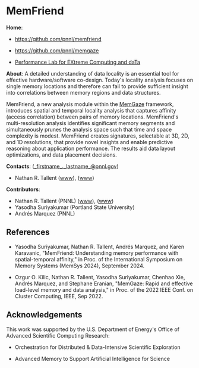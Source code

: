 <!-- -*-Mode: markdown;-*- -->
<!-- $Id: 6884b97142d1f9b06e7ea2711563ee19e4a6eb0e $ -->

MemFriend
=============================================================================

**Home**:
  - https://github.com/pnnl/memfriend
  - https://github.com/pnnl/memgaze

  - [Performance Lab for EXtreme Computing and daTa](https://github.com/perflab-exact)


**About**: A detailed understanding of data locality is an essential
tool for effective hardware/software co-design. Today's locality
analysis focuses on single memory locations and therefore can fail to
provide sufficient insight into correlations between memory regions
and data structures.

MemFriend, a new analysis module within the
[MemGaze](https://github.com/pnnl/memgaze) framework, introduces
spatial and temporal locality analysis that captures affinity (access
correlation) between pairs of memory locations. MemFriend's
multi-resolution analysis identifies significant memory segments and
simultaneously prunes the analysis space such that time and space
complexity is modest. MemFriend creates signatures, selectable at 3D,
2D, and 1D resolutions, that provide novel insights and enable
predictive reasoning about application performance. The results aid
data layout optimizations, and data placement decisions.


**Contacts**: (_firstname_._lastname_@pnnl.gov)
  - Nathan R. Tallent ([www](https://hpc.pnnl.gov/people/tallent)), ([www](https://www.pnnl.gov/people/nathan-tallent))


**Contributors**:
  - Nathan R. Tallent (PNNL) ([www](https://hpc.pnnl.gov/people/tallent)), ([www](https://www.pnnl.gov/people/nathan-tallent))
  - Yasodha Suriyakumar (Portland State University)
  - Andrés Marquez (PNNL)


References
-----------------------------------------------------------------------------

* Yasodha Suriyakumar, Nathan R. Tallent, Andrés Marquez, and Karen Karavanic, "MemFriend: Understanding memory performance with spatial-temporal affinity," in Proc. of the International Symposium on Memory Systems (MemSys 2024), September 2024.

* Ozgur O. Kilic, Nathan R. Tallent, Yasodha Suriyakumar, Chenhao Xie, Andrés Marquez, and Stephane Eranian, "MemGaze: Rapid and effective load-level memory and data analysis," in Proc. of the 2022 IEEE Conf. on Cluster Computing, IEEE, Sep 2022.

Acknowledgements
-----------------------------------------------------------------------------

This work was supported by the U.S. Department of Energy's Office of
Advanced Scientific Computing Research:

- Orchestration for Distributed & Data-Intensive Scientific Exploration

- Advanced Memory to Support Artificial Intelligence for Science

